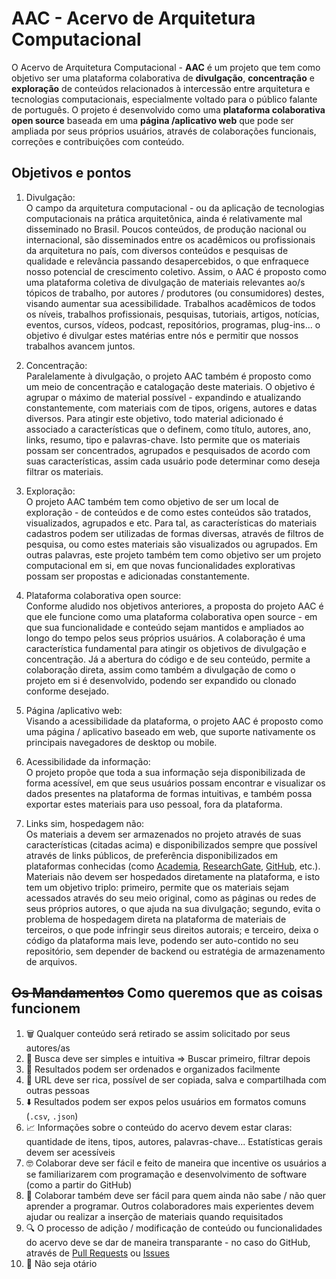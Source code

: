 # AAC - Acervo de Arquitetura Computacional

O Acervo de Arquitetura Computacional - **AAC** é um projeto que tem como objetivo ser uma plataforma colaborativa de **divulgação**, **concentração** e **exploração** de conteúdos relacionados à intercessão entre arquitetura e tecnologias computacionais, especialmente voltado para o público falante de português. O projeto é desenvolvido como uma **plataforma colaborativa open source** baseada em uma **página /aplicativo web** que pode ser ampliada por seus próprios usuários, através de colaborações funcionais, correções e contribuições com conteúdo.  

## Objetivos e pontos

1. Divulgação:  
O campo da arquitetura computacional - ou da aplicação de tecnologias computacionais na prática arquitetônica, ainda é relativamente mal disseminado no Brasil. Poucos conteúdos, de produção nacional ou internacional, são disseminados entre os acadêmicos ou profissionais da arquitetura no país, com diversos conteúdos e pesquisas de qualidade e relevância passando desapercebidos, o que enfraquece nosso potencial de crescimento coletivo.
Assim, o AAC é proposto como uma plataforma coletiva de divulgação de materiais relevantes ao/s tópicos de trabalho, por autores / produtores (ou consumidores) destes, visando aumentar sua acessibilidade. Trabalhos acadêmicos de todos os níveis,  trabalhos profissionais, pesquisas, tutoriais, artigos, notícias, eventos, cursos, vídeos, podcast, repositórios, programas, plug-ins... o objetivo é divulgar estes matérias entre nós e permitir que nossos trabalhos avancem juntos.

2. Concentração:  
Paralelamente à divulgação, o projeto AAC também é proposto como um meio de concentração e catalogação deste materiais. O objetivo é agrupar o máximo de material possível - expandindo e atualizando constantemente, com materiais com de tipos, origens, autores e datas diversos.
Para atingir este objetivo, todo material adicionado é associado a características que o definem, como título, autores, ano, links, resumo, tipo e palavras-chave. Isto permite que os materiais possam ser concentrados, agrupados e pesquisados de acordo com suas características, assim cada usuário pode determinar como deseja filtrar os materiais.

3. Exploração:  
O projeto AAC também tem como objetivo de ser um local de exploração - de conteúdos e de como estes conteúdos são tratados, visualizados, agrupados e etc. Para tal, as características do materiais cadastros podem ser utilizadas de formas diversas, através de filtros de pesquisa, ou como estes materiais são visualizados ou agrupados. Em outras palavras, este projeto também tem como objetivo ser um projeto computacional em si, em que novas funcionalidades explorativas possam ser propostas e adicionadas constantemente.

4. Plataforma colaborativa open source:  
Conforme aludido nos objetivos anteriores, a proposta do projeto AAC é que ele funcione como uma plataforma colaborativa open source - em que sua funcionalidade e conteúdo sejam mantidos e ampliados ao longo do tempo pelos seus próprios usuários. A colaboração é uma característica fundamental para atingir os objetivos de divulgação e concentração. Já a abertura do código e de seu conteúdo, permite a colaboração direta, assim como também a divulgação de como o projeto em si é desenvolvido, podendo ser expandido ou clonado conforme desejado.

5. Página /aplicativo web:  
Visando a acessibilidade da plataforma, o projeto AAC é proposto como uma página / aplicativo baseado em web, que suporte nativamente os principais navegadores de desktop ou mobile.

6. Acessibilidade da informação:  
O projeto propõe que toda a sua informação seja disponibilizada de forma acessível, em que seus usuários possam encontrar e visualizar os dados presentes na plataforma de formas intuitivas, e também possa exportar estes materiais para uso pessoal, fora da plataforma.

7. Links sim, hospedagem não:  
Os materiais a devem ser armazenados no projeto através de suas características (citadas acima) e disponibilizados sempre que possível através de links públicos, de preferência disponibilizados em plataformas conhecidas (como [Academia](https://www.academia.edu/), [ResearchGate](https://www.researchgate.net/), [GitHub](https://github.com/), etc.). Materiais não devem ser hospedados diretamente na plataforma, e isto tem um objetivo triplo: primeiro, permite que os materiais sejam acessados através do seu meio original, como as páginas ou redes de seus próprios autores, o que ajuda na sua divulgação; segundo, evita o problema de hospedagem direta na plataforma de materiais de terceiros, o que pode infringir seus direitos autorais; e terceiro, deixa o código da plataforma mais leve, podendo ser auto-contido no seu repositório, sem depender de backend ou estratégia de armazenamento de arquivos.

## ~~Os Mandamentos~~ Como queremos que as coisas funcionem
1. 🗑️ Qualquer conteúdo será retirado se assim solicitado por seus autores/as 
2. 🍬 Busca deve ser simples e intuitiva => Buscar primeiro, filtrar depois
3. 📝 Resultados podem ser ordenados e organizados facilmente
4. 🫰 URL deve ser rica, possível de ser copiada, salva e compartilhada com outras pessoas
5. ⬇️ Resultados podem ser expos pelos usuários em formatos comuns (`.csv`, `.json`)
6. 📈 Informações sobre o conteúdo do acervo devem estar claras: quantidade de itens, tipos, autores, palavras-chave... Estatísticas gerais devem ser acessíveis
7. 🤓 Colaborar deve ser fácil e feito de maneira que incentive os usuários a se familiarizarem com programação e desenvolvimento de software (como a partir do GitHub)
8. 🤝 Colaborar também deve ser fácil para quem ainda não sabe / não quer aprender a programar. Outros colaboradores mais experientes devem ajudar ou realizar a inserção de materiais quando requisitados 
9. 🔍 O processo de adição / modificação de conteúdo ou funcionalidades do acervo deve se dar de maneira transparante - no caso do GitHub, através de [Pull Requests](https://docs.github.com/pt/pull-requests/collaborating-with-pull-requests/proposing-changes-to-your-work-with-pull-requests/creating-a-pull-request) ou [Issues](https://docs.github.com/pt/issues/tracking-your-work-with-issues/about-issues)
10. 🙅 Não seja otário